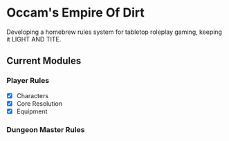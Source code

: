 # Occam's Empire Of Dirt
Developing a homebrew rules system for tabletop roleplay gaming, keeping it LIGHT AND TITE.

## Current Modules
### Player Rules
  - [x]  Characters
  - [x]  Core Resolution
  - [x]   Equipment
### Dungeon Master Rules
